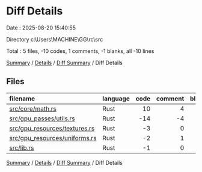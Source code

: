 # Diff Details

Date : 2025-08-20 15:40:55

Directory c:\\Users\\MACHINE\\GG\\rc\\src

Total : 5 files,  -10 codes, 1 comments, -1 blanks, all -10 lines

[Summary](results.md) / [Details](details.md) / [Diff Summary](diff.md) / Diff Details

## Files
| filename | language | code | comment | blank | total |
| :--- | :--- | ---: | ---: | ---: | ---: |
| [src/core/math.rs](/src/core/math.rs) | Rust | 10 | 4 | 1 | 15 |
| [src/gpu\_passes/utils.rs](/src/gpu_passes/utils.rs) | Rust | -14 | -4 | -2 | -20 |
| [src/gpu\_resources/textures.rs](/src/gpu_resources/textures.rs) | Rust | -3 | 0 | 0 | -3 |
| [src/gpu\_resources/uniforms.rs](/src/gpu_resources/uniforms.rs) | Rust | -2 | 1 | 0 | -1 |
| [src/lib.rs](/src/lib.rs) | Rust | -1 | 0 | 0 | -1 |

[Summary](results.md) / [Details](details.md) / [Diff Summary](diff.md) / Diff Details